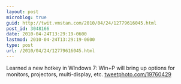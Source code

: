 ```yaml
---
layout: post
microblog: true
guid: http://twit.vmstan.com/2010/04/24/12779616045.html
post_id: 3048166
date: 2010-04-24T13:29:19-0600
lastmod: 2010-04-24T13:29:19-0600
type: post
url: /2010/04/24/12779616045.html
---
```

Learned a new hotkey in WIndows 7: Win+P will bring up options for monitors, projectors, multi-display, etc.  [tweetphoto.com/19760429](http://tweetphoto.com/19760429)
